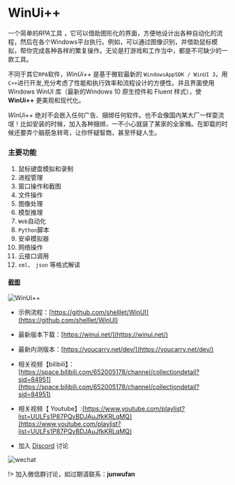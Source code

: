 # WinUi++

一个简单的*RPA*工具 ，它可以借助图形化的界面，方便地设计出各种自动化的流程，然后在各个Windows平台执行。例如，可以通过图像识别，并借助鼠标模拟，帮你完成各种各样的繁复操作。无论是打游戏和工作当中，都是不可缺少的一款工具。

不同于其它`RPA`软件，*WinUi++* 是基于微软最新的 `WindowsAppSDK / WinUI 3`，用`C++`进行开发,充分考虑了性能和执行效率和流程设计的方便性。并且界面使用Windows WinUI 库（最新的Windows 10 原生控件和 Fluent 样式），使 **WinUi++** 更美观和现代化。

*WinUi++* 绝对不会嵌入任何广告、捆绑任何软件。也不会像国内某大厂一样耍流氓！比如安装的时候，加入各种捆绑，一不小心就装了某家的全家桶。在卸载的时候还要弄个脑筋急转弯，让你怀疑智商，甚至怀疑人生。

### 主要功能

1. 鼠标键盘模拟和录制
2. 进程管理
3. 窗口操作和截图
4. 文件操作
5. 图像处理
6. 模型推理
7. `Web`自动化
8. `Python`脚本
9. 安卓模拟器
10. 网络操作
11. 云接口调用
12. `xml`、 `json` 等格式解读

#### [截图](https://winui.net/)
![WinUi++](https://winui.net/images/full.png)


* 示例流程：[https://github.com/shelllet/WinUI](https://github.com/shelllet/WinUI)

* 最新版本下载：[https://winui.net/](https://winui.net/)
* 最新内测版本：[https://youcarry.net/dev/](https://youcarry.net/dev/)

* 相关视频【bilibili】：[https://space.bilibili.com/652005178/channel/collectiondetail?sid=84951](https://space.bilibili.com/652005178/channel/collectiondetail?sid=84951)

* 相关视频【 Youtube】:[https://www.youtube.com/playlist?list=UULFs1P87PQvBDJAuJfkKRLqMQ](https://www.youtube.com/playlist?list=UULFs1P87PQvBDJAuJfkKRLqMQ)

* 加入 [Discord](https://discord.gg/b4MeYbJrfk) 讨论


![wechat](https://youcarry.net/mmqrcode1670055164489.png ':size=20%')

!> 加入微信群讨论，如过期请联系：**junwufan**
